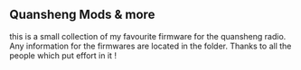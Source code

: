 <h2>Quansheng Mods & more</h2>

this is a small collection of my favourite firmware for the quansheng radio.
Any information for the firmwares are located in the folder. Thanks to all the people which put effort in it !

